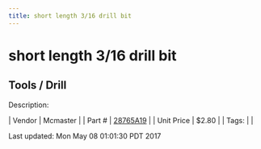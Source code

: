 ```yaml
---
title: short length 3/16 drill bit
---
```


# short length 3/16 drill bit
## Tools / Drill
Description: 	 

| Vendor | Mcmaster | 
| Part # | [28765A19](https://www.mcmaster.com/#28765A19) | 
| Unit Price | $2.80 | 
| Tags: |  | 

Last updated: Mon May 08 01:01:30 PDT 2017